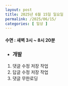 ```yaml
---
layout: post
title: 2025년 6월 15일 일요일
permalink: /2025/06/15/
categories: [ 일상 ]
---
```

#### 수면 : 새벽 3시 ~ 8시 20분
* ### 개발
1. 댓글 수정 저장 작업
2. 답글 수정 저장 작업
3. 댓글 무한로딩
